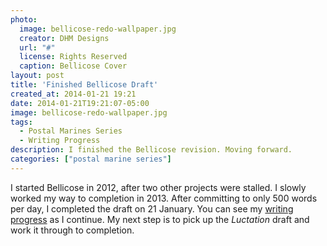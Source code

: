 ```yaml
---
photo:
  image: bellicose-redo-wallpaper.jpg
  creator: DHM Designs
  url: "#"
  license: Rights Reserved
  caption: Bellicose Cover
layout: post
title: 'Finished Bellicose Draft'
created_at: 2014-01-21 19:21
date: 2014-01-21T19:21:07-05:00
image: bellicose-redo-wallpaper.jpg
tags:
  - Postal Marines Series
  - Writing Progress
description: I finished the Bellicose revision. Moving forward.
categories: ["postal marine series"]
---
```


I started Bellicose in 2012, after two other projects were stalled. I slowly worked my way to completion in 2013. After committing to only 500 words per day, I completed the draft on 21 January. You can see my [writing progress](/posts-logs/2014-progress) as I continue. My next step is to pick up the *Luctation* draft and work it through to completion.
